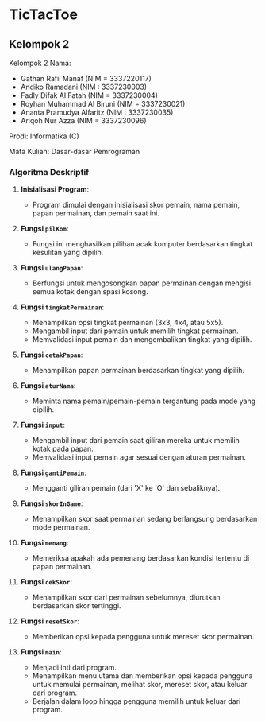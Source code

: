 # TicTacToe

## Kelompok 2
Kelompok 2
Nama:
- Gathan Rafii Manaf           (NIM = 3337220117)
- Andiko Ramadani              (NIM : 3337230003)
- Fadly Difak Al Fatah         (NIM = 3337230004)
- Royhan Muhammad Al Biruni    (NIM = 3337230021)
- Ananta Pramudya Alfaritz     (NIM : 3337230035)
- Ariqoh Nur Azza              (NIM = 3337230096)

Prodi: 
Informatika (C)

Mata Kuliah: 
Dasar-dasar Pemrograman



### Algoritma Deskriptif
1. **Inisialisasi Program**:
   - Program dimulai dengan inisialisasi skor pemain, nama pemain, papan permainan, dan pemain saat ini.

2. **Fungsi `pilKom`**:
   - Fungsi ini menghasilkan pilihan acak komputer berdasarkan tingkat kesulitan yang dipilih.

3. **Fungsi `ulangPapan`**:
   - Berfungsi untuk mengosongkan papan permainan dengan mengisi semua kotak dengan spasi kosong.

4. **Fungsi `tingkatPermainan`**:
   - Menampilkan opsi tingkat permainan (3x3, 4x4, atau 5x5).
   - Mengambil input dari pemain untuk memilih tingkat permainan.
   - Memvalidasi input pemain dan mengembalikan tingkat yang dipilih.

5. **Fungsi `cetakPapan`**:
   - Menampilkan papan permainan berdasarkan tingkat yang dipilih.

6. **Fungsi `aturNama`**:
   - Meminta nama pemain/pemain-pemain tergantung pada mode yang dipilih.

7. **Fungsi `input`**:
   - Mengambil input dari pemain saat giliran mereka untuk memilih kotak pada papan.
   - Memvalidasi input pemain agar sesuai dengan aturan permainan.

8. **Fungsi `gantiPemain`**:
   - Mengganti giliran pemain (dari 'X' ke 'O' dan sebaliknya).

9. **Fungsi `skorInGame`**:
   - Menampilkan skor saat permainan sedang berlangsung berdasarkan mode permainan.

10. **Fungsi `menang`**:
    - Memeriksa apakah ada pemenang berdasarkan kondisi tertentu di papan permainan.

11. **Fungsi `cekSkor`**:
    - Menampilkan skor dari permainan sebelumnya, diurutkan berdasarkan skor tertinggi.

12. **Fungsi `resetSkor`**:
    - Memberikan opsi kepada pengguna untuk mereset skor permainan.

13. **Fungsi `main`**:
    - Menjadi inti dari program.
    - Menampilkan menu utama dan memberikan opsi kepada pengguna untuk memulai permainan, melihat skor, mereset skor, atau keluar dari program.
    - Berjalan dalam loop hingga pengguna memilih untuk keluar dari program.
